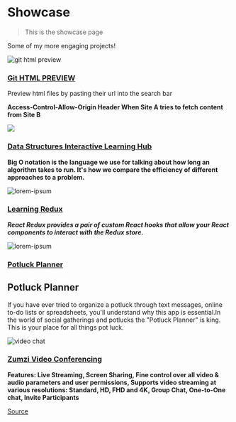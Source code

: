 # Showcase

> This is the showcase page

Some of my more engaging projects!

![git html preview](https://bgoonz-blog.netlify.app/images/futuristic-mars.gif)

### [Git HTML PREVIEW](https://github.com/bgoonz/GIT-HTML-PREVIEW-TOOL)

Preview html files by pasting their url into the search bar

**Access-Control-Allow-Origin Header When Site A tries to fetch content from Site B**

![](https://bgoonz-blog.netlify.app/images/ds-algo.gif)

### [Data Structures Interactive Learning Hub](https://ds-algo-official-c3dw6uapg-bgoonz.vercel.app/)

**Big O notation is the language we use for talking about how long an algorithm takes to run. It's how we compare the efficiency of 
different approaches to a problem.**

![lorem-ipsum](https://bgoonz-blog.netlify.app/images/best-birch.gif)

### [Learning Redux](https://learning-redux42.netlify.app/)

**_React Redux provides a pair of custom React hooks that allow your React components to interact with the Redux store._**

![lorem-ipsum](https://bgoonz-blog.netlify.app/images/potluck-planner.JPG)

### [Potluck Planner](https://potluck-landing.netlify.app/)

Potluck Planner
---------------

If you have ever tried to organize a potluck through text messages, online to-do lists or spreadsheets, you'll understand why this app is 
essential.In the world of social gatherings and potlucks the "Potluck Planner" is king. This is your place for all things pot luck.

![video chat](https://bgoonz-blog.netlify.app/images/energetic-sunflower.png)

### [Zumzi Video Conferencing](https://github.com/bgoonz/zumzi-chat-messenger)

**Features: Live Streaming, Screen Sharing, Fine control over all video & audio parameters and user permissions, Supports video streaming at 
various resolutions: Standard, HD, FHD and 4K, Group Chat, One-to-One chat, Invite Participants**


[Source](https://bgoonz-blog.netlify.app/showcase)
